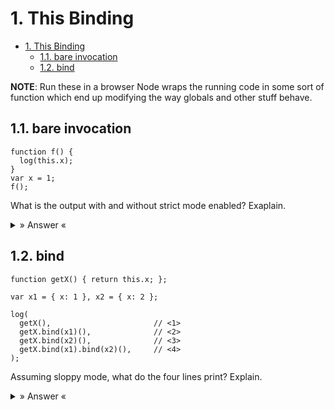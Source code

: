 # 1. This Binding

- [1. This Binding](#1-this-binding)
  - [1.1. bare invocation](#11-bare-invocation)
  - [1.2. bind](#12-bind)

**NOTE**: Run these in a browser Node wraps the running code in some sort of function which end up modifying the way globals and other stuff behave.

## 1.1. bare invocation

```
function f() {
  log(this.x);
}
var x = 1;
f();
```
What is the output with and without strict mode enabled? Exaplain.

<details>
<summary>» Answer «</summary>

The example does a _bare invocation_ of `f`, and therefore,   in strict mode `this` inside `f` is `undefined`.


- https://developer.mozilla.org/en-US/docs/Glossary/Sloppy_mode
- https://developer.mozilla.org/en-US/docs/Web/JavaScript/Reference/Strict_mode

</details>

## 1.2. bind

```
function getX() { return this.x; };

var x1 = { x: 1 }, x2 = { x: 2 };

log(
  getX(),                       // <1>
  getX.bind(x1)(),              // <2>
  getX.bind(x2)(),              // <3>
  getX.bind(x1).bind(x2)(),     // <4>
);
```

Assuming sloppy mode, what do the four lines print? Explain.

<details>
<summary>» Answer «</summary>

Line <1> prints `undefined`.

Line <2> and <3> print 1 and 2 because `getX` was explicitly bound to `x1` and `x2` respectively.

Line <4> prints 1 because even though we invoked `bind(x2)` _after_ `bind(x1)`, once bound, a function cannot be rebound. `getX` is still bound to `x1`.

</details>
